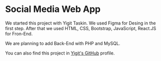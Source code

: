 # Social Media Web App

We started this project with Yigit Taskin. We used Figma for Desing in the first step. After that we used HTML, CSS, Bootstrap, JavaScript, React.JS for Fron-End.

We are planning to add Back-End with PHP and MySQL.

You can also find this project in [Yigit's GitHub](https://github.com/yigittaskin/ReactJS-Social-Media-App) profile.
